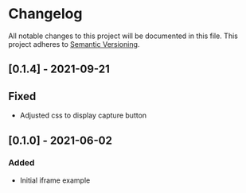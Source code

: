 # Changelog

All notable changes to this project will be documented in this file.
This project adheres to [Semantic Versioning](http://semver.org/).

## [0.1.4] - 2021-09-21

## Fixed

- Adjusted css to display capture button

## [0.1.0] - 2021-06-02

### Added

- Initial iframe example
